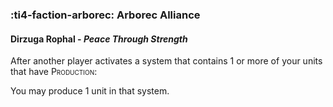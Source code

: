 ### :ti4-faction-arborec: **Arborec Alliance**

####  Dirzuga Rophal - _Peace Through Strength_

After another player activates a system that contains 1 or more of your units that have <span style="font-variant:small-caps;">Production</span>:

You may produce 1 unit in that system.
